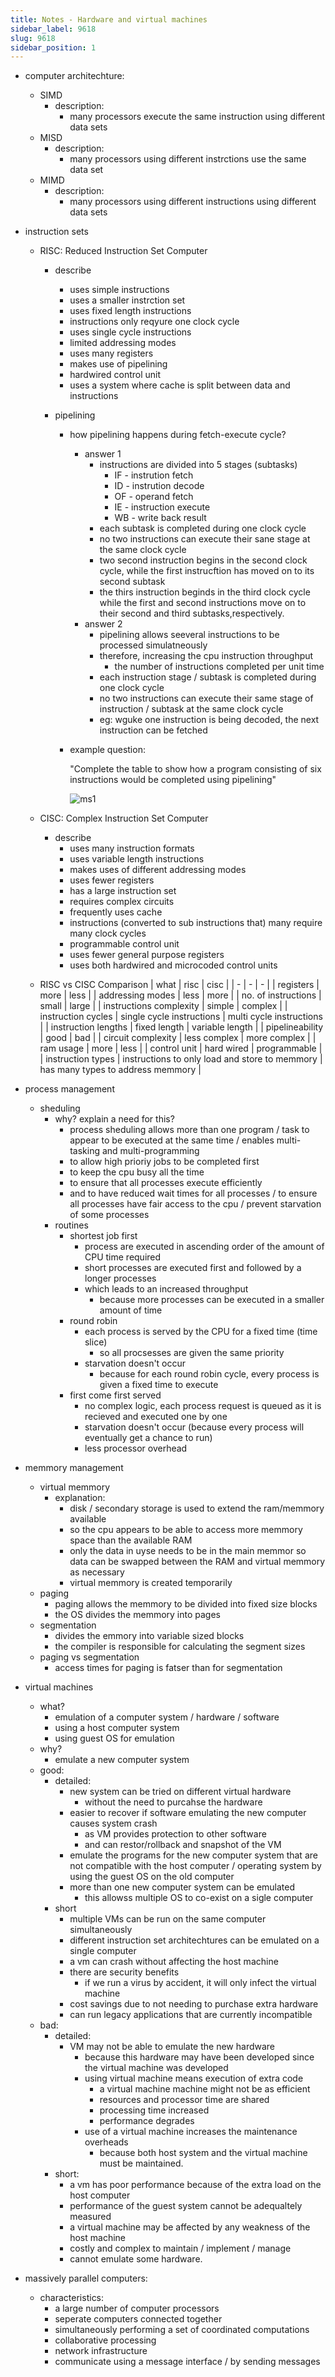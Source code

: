 ```yaml
---
title: Notes - Hardware and virtual machines
sidebar_label: 9618
slug: 9618
sidebar_position: 1
---
```


- computer architechture:

  - SIMD
    - description:
      - many processors execute the same instruction using different data sets
  - MISD
    - description:
      - many processors using different instrctions use the same data set
  - MIMD
    - description:
      - many processors using different instructions using different data sets

- instruction sets

  - RISC: Reduced Instruction Set Computer

    - describe
      - uses simple instructions
      - uses a smaller instrction set
      - uses fixed length instructions
      - instructions only reqyure one clock cycle
      - uses single cycle instructions
      - limited addressing modes
      - uses many registers
      - makes use of pipelining
      - hardwired control unit
      - uses a system where cache is split between data and instructions
    - pipelining

      - how pipelining happens during fetch-execute cycle?
        - answer 1
          - instructions are divided into 5 stages (subtasks)
            - IF - instrution fetch
            - ID - instrution decode
            - OF - operand fetch
            - IE - instruction execute
            - WB - write back result
          - each subtask is completed during one clock cycle
          - no two instructions can execute their sane stage at the same clock cycle
          - two second instruction begins in the second clock cycle, while the first instrucftion has moved on to its second subtask
          - the thirs instruction beginds in the third clock cycle while the first and second instructions move on to their second and third subtasks,respectively.
        - answer 2
          - pipelining allows seeveral instructions to be processed simulatneously
          - therefore, increasing the cpu instruction throughput
            - the number of instructions completed per unit time
          - each instruction stage / subtask is completed during one clock cycle
          - no two instructions can execute their same stage of instruction / subtask at the same clock cycle
          - eg: wguke one instruction is being decoded, the next instruction can be fetched
      - example question:

        "Complete the table to show how a program consisting of six instructions would be completed using pipelining"

        ![ms1](images/image.png)

  - CISC: Complex Instruction Set Computer
    - describe
      - uses many instruction formats
      - uses variable length instructions
      - makes uses of different addressing modes
      - uses fewer registers
      - has a large instruction set
      - requires complex circuits
      - frequently uses cache
      - instructions (converted to sub instructions that) many require many clock cycles
      - programmable control unit
      - uses fewer general purpose registers
      - uses both hardwired and microcoded control units
  - RISC vs CISC Comparison | what | risc | cisc | | - | - | - | | registers | more | less | | addressing modes | less | more | | no. of instructions | small | large | | instructions complexity | simple | complex | | instruction cycles | single cycle instructions | multi cycle instructions | | instruction lengths | fixed length | variable length | | pipelineability | good | bad | | circuit complexity | less complex | more complex | | ram usage | more | less | | control unit | hard wired | programmable | | instruction types | instructions to only load and store to memmory | has many types to address memmory |

- process management

  - sheduling
    - why? explain a need for this?
      - process sheduling allows more than one program / task to appear to be executed at the same time / enables multi-tasking and multi-programming
      - to allow high prioriy jobs to be completed first
      - to keep the cpu busy all the time
      - to ensure that all processes execute efficiently
      - and to have reduced wait times for all processes / to ensure all processes have fair access to the cpu / prevent starvation of some processes
    - routines
      - shortest job first
        - process are executed in ascending order of the amount of CPU time required
        - short processes are executed first and followed by a longer processes
        - which leads to an increased throughput
          - because more processes can be executed in a smaller amount of time
      - round robin
        - each process is served by the CPU for a fixed time (time slice)
          - so all procsesses are given the same priority
        - starvation doesn't occur
          - because for each round robin cycle, every process is given a fixed time to execute
      - first come first served
        - no complex logic, each process request is queued as it is recieved and executed one by one
        - starvation doesn't occur (because every process will eventually get a chance to run)
        - less processor overhead

- memmory management

  - virtual memmory
    - explanation:
      - disk / secondary storage is used to extend the ram/memmory available
      - so the cpu appears to be able to access more memmory space than the available RAM
      - only the data in uyse needs to be in the main memmor so data can be swapped between the RAM and virtual memmory as necessary
      - virtual memmory is created temporarily
  - paging
    - paging allows the memmory to be divided into fixed size blocks
    - the OS divides the memmory into pages
  - segmentation
    - divides the emmory into variable sized blocks
    - the compiler is responsible for calculating the segment sizes
  - paging vs segmentation
    - access times for paging is fatser than for segmentation

- virtual machines
  - what?
    - emulation of a computer system / hardware / software
    - using a host computer system
    - using guest OS for emulation
  - why?
    - emulate a new computer system
  - good:
    - detailed:
      - new system can be tried on different virtual hardware
        - without the need to purcahse the hardware
      - easier to recover if software emulating the new computer causes system crash
        - as VM provides protection to other software
        - and can restor/rollback and snapshot of the VM
      - emulate the programs for the new computer system that are not compatible with the host computer / operating system by using the guest OS on the old computer
      - more than one new computer system can be emulated
        - this allowss multiple OS to co-exist on a sigle computer
    - short
      - multiple VMs can be run on the same computer simultaneously
      - different instruction set architechtures can be emulated on a single computer
      - a vm can crash without affecting the host machine
      - there are security benefits
        - if we run a virus by accident, it will only infect the virtual machine
      - cost savings due to not needing to purchase extra hardware
      - can run legacy applications that are currently incompatible
  - bad:
    - detailed:
      - VM may not be able to emulate the new hardware
        - because this hardware may have been developed since the virtual machine was developed
        - using virtual machine means execution of extra code
          - a virtual machine machine might not be as efficient
          - resources and processor time are shared
          - processing time increased
          - performance degrades
        - use of a virtual machine increases the maintenance overheads
          - because both host system and the virtual machine must be maintained.
    - short:
      - a vm has poor performance because of the extra load on the host computer
      - performance of the guest system cannot be adequaltely measured
      - a virtual machine may be affected by any weakness of the host machine
      - costly and complex to maintain / implement / manage
      - cannot emulate some hardware.
- massively parallel computers:
  - characteristics:
    - a large number of computer processors
    - seperate computers connected together
    - simultaneously performing a set of coordinated computations
    - collaborative processing
    - network infrastructure
    - communicate using a message interface / by sending messages
